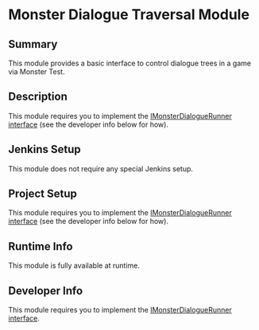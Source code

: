 Monster Dialogue Traversal Module
=============

## Summary

This module provides a basic interface to control dialogue trees in a game via Monster Test.

## Description

This module requires you to implement the [IMonsterDialogueRunner interface](Runtime/IMonsterDialogueRunner.cs) (see the developer info below for how).

## Jenkins Setup

This module does not require any special Jenkins setup.

## Project Setup

This module requires you to implement the [IMonsterDialogueRunner interface](Runtime/IMonsterDialogueRunner.cs) (see the developer info below for how).

## Runtime Info

This module is fully available at runtime.

## Developer Info

This module requires you to implement the [IMonsterDialogueRunner interface](Runtime/IMonsterDialogueRunner.cs).